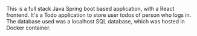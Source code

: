 This is a full stack Java Spring boot based application, with a React frontend. It's a Todo application to store user todos of person who logs in. The database used was a localhost SQL database, which was hosted in Docker container. 
